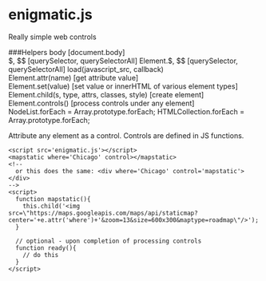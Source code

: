 enigmatic.js
============

Really simple web controls  

###Helpers
body [document.body]   
$, $$  [querySelector, querySelectorAll] 
Element.$, $$  [querySelector, querySelectorAll] 
load(javascript_src, callback)    
Element.attr(name)  [get attribute value]    
Element.set(value)  [set value or innerHTML of various element types]    
Element.child(s, type, attrs, classes, style) [create element]    
Element.controls()  [process controls under any element]    
NodeList.forEach = Array.prototype.forEach;
HTMLCollection.forEach = Array.prototype.forEach;    

Attribute any element as a control.  Controls are defined in JS functions.
````
<script src='enigmatic.js'></script>
<mapstatic where='Chicago' control></mapstatic>
<!--
  or this does the same: <div where='Chicago' control='mapstatic'></div>
-->
<script>
  function mapstatic(){
    this.child('<img src=\"https://maps.googleapis.com/maps/api/staticmap?center='+e.attr('where')+'&zoom=13&size=600x300&maptype=roadmap\"/>');
  }
  
  // optional - upon completion of processing controls
  function ready(){
    // do this
  }
</script>
````
